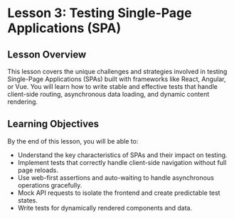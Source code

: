 # Lesson 3: Testing Single-Page Applications (SPA)

## Lesson Overview

This lesson covers the unique challenges and strategies involved in testing Single-Page Applications (SPAs) built with frameworks like React, Angular, or Vue. You will learn how to write stable and effective tests that handle client-side routing, asynchronous data loading, and dynamic content rendering.

## Learning Objectives

By the end of this lesson, you will be able to:

-   Understand the key characteristics of SPAs and their impact on testing.
-   Implement tests that correctly handle client-side navigation without full page reloads.
-   Use web-first assertions and auto-waiting to handle asynchronous operations gracefully.
-   Mock API requests to isolate the frontend and create predictable test states.
-   Write tests for dynamically rendered components and data.